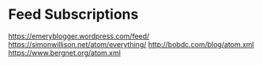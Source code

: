 # Feed Subscriptions

https://emeryblogger.wordpress.com/feed/
https://simonwillison.net/atom/everything/
http://bobdc.com/blog/atom.xml
https://www.bergnet.org/atom.xml
